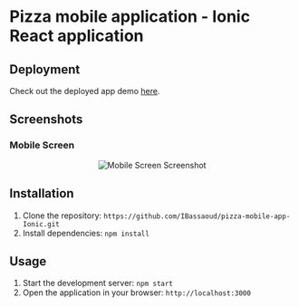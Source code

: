 # Pizza mobile application - Ionic React application
## Deployment
Check out the deployed app demo [here](https://pizza-bassaoud.netlify.app/home).

## Screenshots
### Mobile Screen
<div align="center">
  <img src="https://github.com/IBassaoud/pizza-mobile-app-Ionic/assets/105388193/acacc94a-0042-42b7-9e8e-e67b57113219" alt="Mobile Screen Screenshot" />
</div>

## Installation
1. Clone the repository: `https://github.com/IBassaoud/pizza-mobile-app-Ionic.git`
2. Install dependencies: `npm install`

## Usage
1. Start the development server: `npm start`
2. Open the application in your browser: `http://localhost:3000`
